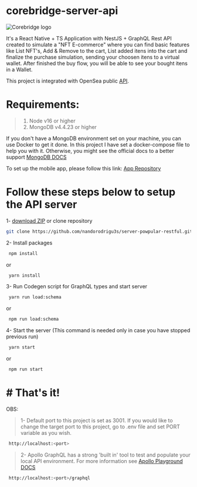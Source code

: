 # corebridge-server-api
![Corebridge logo](https://github.com/nandorodrigu3s/corebrige-server-api/blob/main/logo/logo_612.png)

<p>It's a React Native + TS Application with NestJS + GraphQL Rest API created to simulate
a "NFT E-commerce" where you can find basic features like List NFT's, Add & Remove to the cart,
List added itens into the cart and finalize the purchase simulation, sending your choosen itens to a virtual
wallet. After finished the buy flow, you will be able to see your bought itens in a Wallet.</p>

This project is integrated with OpenSea public [API](https://docs.opensea.io/reference/api-overview).

# Requirements:
> 1. Node v16 or higher
> 2. MongoDB v4.4.23 or higher

If you don't have a MongoDB environment set on your machine, you can use Docker to get it done. In this project I have set a docker-compose file to help you with it. Otherwise, you might see the official docs to a better support
[MongoDB DOCS](https://www.mongodb.com/docs/manual/installation/)

To set up the mobile app, please follow this link: [App Repository](https://github.com/nandorodrigu3s/powpular-app)


# Follow these steps below to setup the API server

1- [download ZIP](https://github.com/nandorodrigu3s/server-powpular-restful/archive/refs/heads/main.zip) or clone repository

```bash
git clone https://github.com/nandorodrigu3s/server-powpular-restful.git
```

2- Install packages
```bash
 npm install
```
or
```bash
 yarn install
```

3- Run Codegen script for GraphQL types and start server
```bash
 yarn run load:schema
```
or
```bash
 npm run load:schema
```

4- Start the server (This command is needed only in case you have stopped previous run)
```bash
 yarn start
```
or
```bash
 npm run start
```

# # That's it!

OBS:
> 1- Default port to this project is set as 3001. If you would like to change the target port to this project, go to .env file and set PORT variable as you wish.
```bash
 http://localhost:<port>
```

> 2- Apollo GraphQL has a strong 'built in' tool to test and populate your local API environment. For more information see [Apollo Playground DOCS](https://www.apollographql.com/docs/apollo-server/v2/testing/graphql-playground/)

```bash
 http://localhost:<port>/graphql
```
